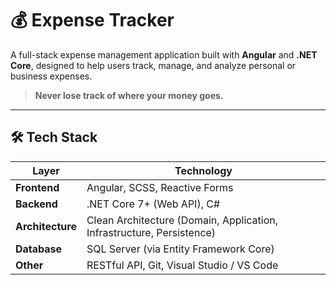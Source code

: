 # 💰 Expense Tracker

A full-stack expense management application built with **Angular** and **.NET Core**, designed to help users track, manage, and analyze personal or business expenses.

> **Never lose track of where your money goes.**

---

## 🛠️ Tech Stack

| Layer       | Technology               |
|-----------|--------------------------|
| **Frontend** | Angular, SCSS, Reactive Forms |
| **Backend**  | .NET Core 7+ (Web API), C# |
| **Architecture** | Clean Architecture (Domain, Application, Infrastructure, Persistence) |
| **Database** | SQL Server (via Entity Framework Core) |
| **Other**    | RESTful API, Git, Visual Studio / VS Code |
